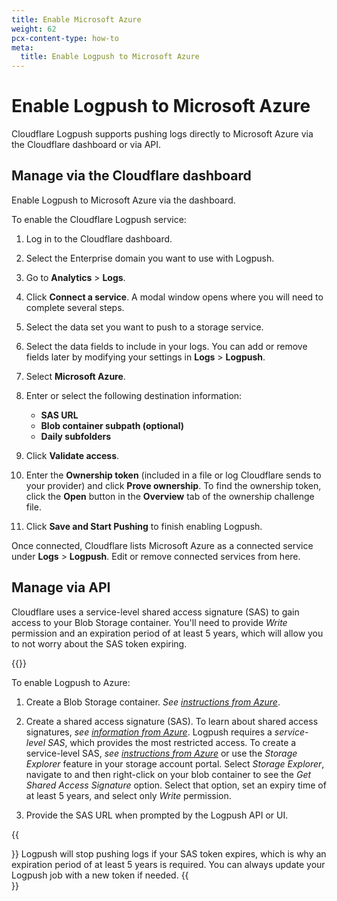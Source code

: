 ```yaml
---
title: Enable Microsoft Azure
weight: 62
pcx-content-type: how-to
meta:
  title: Enable Logpush to Microsoft Azure
---
```


# Enable Logpush to Microsoft Azure

Cloudflare Logpush supports pushing logs directly to Microsoft Azure via the Cloudflare dashboard or via API.

## Manage via the Cloudflare dashboard

Enable Logpush to Microsoft Azure via the dashboard.

To enable the Cloudflare Logpush service:

1.  Log in to the Cloudflare dashboard.

2.  Select the Enterprise domain you want to use with Logpush.

3.  Go to **Analytics** > **Logs**.

4.  Click **Connect a service**. A modal window opens where you will need to complete several steps.

5.  Select the data set you want to push to a storage service.

6.  Select the data fields to include in your logs. You can add or remove fields later by modifying your settings in **Logs** > **Logpush**.

7.  Select **Microsoft Azure**.

8.  Enter or select the following destination information:

    - **SAS URL**
    - **Blob container subpath (optional)**
    - **Daily subfolders**

9.  Click **Validate access**.

10. Enter the **Ownership token** (included in a file or log Cloudflare sends to your provider) and click **Prove ownership**. To find the ownership token, click the **Open** button in the **Overview** tab of the ownership challenge file.

11. Click **Save and Start Pushing** to finish enabling Logpush.

Once connected, Cloudflare lists Microsoft Azure as a connected service under **Logs** > **Logpush**. Edit or remove connected services from here.

## Manage via API

Cloudflare uses a service-level shared access signature (SAS) to gain access to your Blob Storage container. You'll need to provide _Write_ permission and an expiration period of at least 5 years, which will allow you to not worry about the SAS token expiring.

{{<render file="_enable-read-permissions.md">}}

To enable Logpush to Azure:

1.  Create a Blob Storage container. _See [instructions from Azure](https://docs.microsoft.com/en-us/azure/storage/blobs/storage-quickstart-blobs-portal)_.

2.  Create a shared access signature (SAS). To learn about shared access signatures, _see [information from Azure](https://docs.microsoft.com/en-us/azure/storage/common/storage-sas-overview)_. Logpush requires a _service-level SAS_, which provides the most restricted access. To create a service-level SAS, _see [instructions from Azure](https://docs.microsoft.com/en-us/rest/api/storageservices/create-service-sas)_ or use the _Storage Explorer_ feature in your storage account portal. Select _Storage Explorer_, navigate to and then right-click on your blob container to see the _Get Shared Access Signature_ option. Select that option, set an expiry time of at least 5 years, and select only _Write_ permission.

3.  Provide the SAS URL when prompted by the Logpush API or UI.

{{<Aside type="note" header="Note">}}
Logpush will stop pushing logs if your SAS token expires, which is why an expiration period of at least 5 years is required. You can always update your Logpush job with a new token if needed.
{{</Aside>}}
